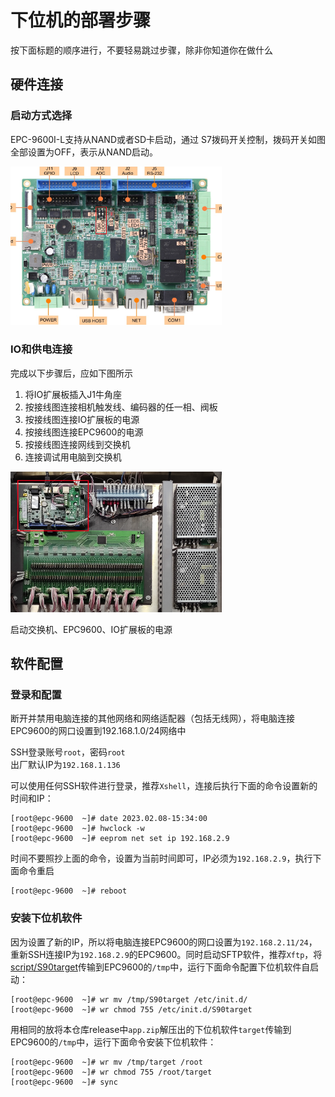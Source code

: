 # 下位机的部署步骤

按下面标题的顺序进行，不要轻易跳过步骤，除非你知道你在做什么

## 硬件连接

### 启动方式选择

EPC-9600I-L支持从NAND或者SD卡启动，通过 S7拨码开关控制，拨码开关如图全部设置为OFF，表示从NAND启动。

<img src="deploy.assets/5e6af30fa23d9.jpg" alt="5e6af30fa23d9" style="zoom:33%;" />

### IO和供电连接

完成以下步骤后，应如下图所示

1. 将IO扩展板插入J1牛角座
2. 按接线图连接相机触发线、编码器的任一相、阀板
3. 按接线图连接IO扩展板的电源
4. 按接线图连接EPC9600的电源
5. 按接线图连接网线到交换机
6. 连接调试用电脑到交换机

<img src="deploy.assets/20230208183606.jpg" alt="20230208183606" style="zoom: 33%;" />



启动交换机、EPC9600、IO扩展板的电源

## 软件配置

### 登录和配置

断开并禁用电脑连接的其他网络和网络适配器（包括无线网），将电脑连接EPC9600的网口设置到192.168.1.0/24网络中

SSH登录账号`root`，密码`root`<br>出厂默认IP为`192.168.1.136`

可以使用任何SSH软件进行登录，推荐`Xshell`，连接后执行下面的命令设置新的时间和IP：

```shell
[root@epc-9600  ~]# date 2023.02.08-15:34:00
[root@epc-9600  ~]# hwclock -w
[root@epc-9600  ~]# eeprom net set ip 192.168.2.9
```

时间不要照抄上面的命令，设置为当前时间即可，IP必须为`192.168.2.9`，执行下面命令重启

```shell
[root@epc-9600  ~]# reboot
```

### 安装下位机软件

因为设置了新的IP，所以将电脑连接EPC9600的网口设置为`192.168.2.11/24`，重新SSH连接IP为`192.168.2.9`的EPC9600。同时启动SFTP软件，推荐`Xftp`，将[script/S90target](../script/S90target)传输到EPC9600的`/tmp`中，运行下面命令配置下位机软件自启动：

```shell
[root@epc-9600  ~]# wr mv /tmp/S90target /etc/init.d/
[root@epc-9600  ~]# wr chmod 755 /etc/init.d/S90target
```

用相同的放将本仓库release中`app.zip`解压出的下位机软件`target`传输到EPC9600的`/tmp`中，运行下面命令安装下位机软件：

```shell
[root@epc-9600  ~]# wr mv /tmp/target /root
[root@epc-9600  ~]# wr chmod 755 /root/target
[root@epc-9600  ~]# sync
```